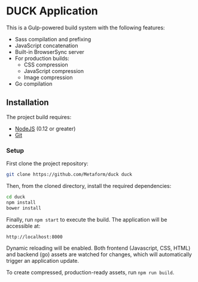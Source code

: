 # DUCK Application

This is a Gulp-powered build system with the following features:

- Sass compilation and prefixing
- JavaScript concatenation
- Built-in BrowserSync server
- For production builds:
  - CSS compression
  - JavaScript compression
  - Image compression
- Go compilation

## Installation

The project build requires:

- [NodeJS](https://nodejs.org/en/) (0.12 or greater)
- [Git](https://git-scm.com/)

### Setup

First clone the project repository:

```bash
git clone https://github.com/Metaform/duck duck
```

Then, from the cloned directory, install the required dependencies:

```bash
cd duck
npm install
bower install
```

Finally, run `npm start` to execute the build. The application will be accessible at:

```
http://localhost:8000
```
Dynamic reloading will be enabled. Both frontend (Javascript, CSS, HTML) and backend (go) assets are watched for changes, which will automatically trigger an
application update.  

To create compressed, production-ready assets, run `npm run build`.
